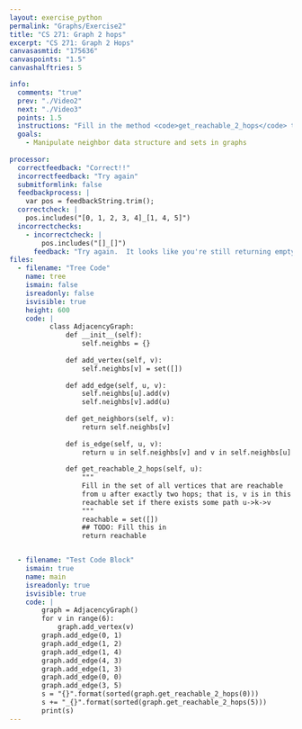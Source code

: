 ```yaml
---
layout: exercise_python
permalink: "Graphs/Exercise2"
title: "CS 271: Graph 2 hops"
excerpt: "CS 271: Graph 2 Hops"
canvasasmtid: "175636"
canvaspoints: "1.5"
canvashalftries: 5

info:
  comments: "true"
  prev: "./Video2"
  next: "./Video3"
  points: 1.5
  instructions: "Fill in the method <code>get_reachable_2_hops</code> to compute the set of vertices that are reachable from a particular vertex in <b>exactly</b> 2 hops."
  goals:
    - Manipulate neighbor data structure and sets in graphs
    
processor:  
  correctfeedback: "Correct!!" 
  incorrectfeedback: "Try again"
  submitformlink: false
  feedbackprocess: | 
    var pos = feedbackString.trim();
  correctcheck: |
    pos.includes("[0, 1, 2, 3, 4]_[1, 4, 5]")
  incorrectchecks:
    - incorrectcheck: |
        pos.includes("[]_[]")
      feedback: "Try again.  It looks like you're still returning empty sets"
files:
  - filename: "Tree Code"
    name: tree
    ismain: false
    isreadonly: false
    isvisible: true
    height: 600
    code: | 
          class AdjacencyGraph:
              def __init__(self):
                  self.neighbs = {}
              
              def add_vertex(self, v):
                  self.neighbs[v] = set([])
              
              def add_edge(self, u, v):
                  self.neighbs[u].add(v)
                  self.neighbs[v].add(u)
              
              def get_neighbors(self, v):
                  return self.neighbs[v]
              
              def is_edge(self, u, v):
                  return u in self.neighbs[v] and v in self.neighbs[u]
              
              def get_reachable_2_hops(self, u):
                  """
                  Fill in the set of all vertices that are reachable
                  from u after exactly two hops; that is, v is in this
                  reachable set if there exists some path u->k->v
                  """
                  reachable = set([])
                  ## TODO: Fill this in
                  return reachable


  - filename: "Test Code Block"
    ismain: true
    name: main
    isreadonly: true
    isvisible: true
    code: |
        graph = AdjacencyGraph()
        for v in range(6):
            graph.add_vertex(v)
        graph.add_edge(0, 1)
        graph.add_edge(1, 2)
        graph.add_edge(1, 4)
        graph.add_edge(4, 3)
        graph.add_edge(1, 3)
        graph.add_edge(0, 0)
        graph.add_edge(3, 5)
        s = "{}".format(sorted(graph.get_reachable_2_hops(0)))
        s += "_{}".format(sorted(graph.get_reachable_2_hops(5)))
        print(s)
---
```


